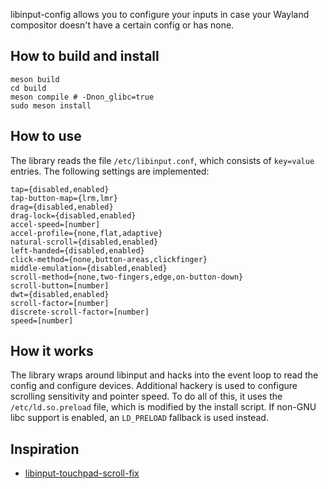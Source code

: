libinput-config allows you to configure your inputs in case your
Wayland compositor doesn't have a certain config or has none.

## How to build and install

```
meson build
cd build
meson compile # -Dnon_glibc=true
sudo meson install
```

## How to use

The library reads the file `/etc/libinput.conf`, which consists of
`key=value` entries. The following settings are implemented:

```
tap={disabled,enabled}
tap-button-map={lrm,lmr}
drag={disabled,enabled}
drag-lock={disabled,enabled}
accel-speed=[number]
accel-profile={none,flat,adaptive}
natural-scroll={disabled,enabled}
left-handed={disabled,enabled}
click-method={none,button-areas,clickfinger}
middle-emulation={disabled,enabled}
scroll-method={none,two-fingers,edge,on-button-down}
scroll-button=[number]
dwt={disabled,enabled}
scroll-factor=[number]
discrete-scroll-factor=[number]
speed=[number]
```

## How it works

The library wraps around libinput and hacks into the event loop to
read the config and configure devices. Additional hackery is used to
configure scrolling sensitivity and pointer speed. To do all of this,
it uses the `/etc/ld.so.preload` file, which is modified by the
install script. If non-GNU libc support is enabled, an `LD_PRELOAD`
fallback is used instead.

## Inspiration

* [libinput-touchpad-scroll-fix](https://gitlab.com/kirbykevinson/libinput-touchpad-scroll-fix)
